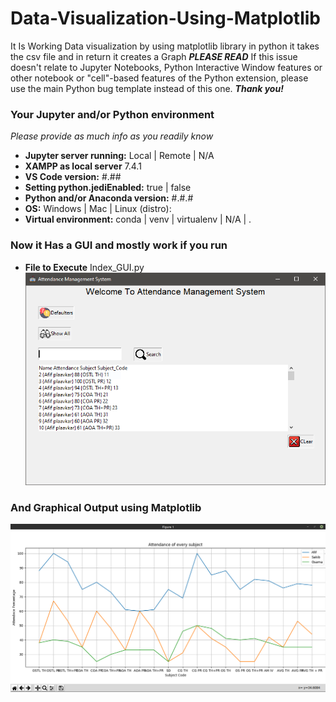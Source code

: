 # Data-Visualization-Using-Matplotlib
It Is Working Data visualization by using matplotlib library in python it takes the csv file and in return it creates a Graph
                                                  ***PLEASE READ***
If this issue doesn't relate to Jupyter Notebooks, Python Interactive Window features
or other notebook or "cell"-based features of the Python extension, please use the main Python
bug template instead of this one. ***Thank you!***

### Your Jupyter and/or Python environment
*Please provide as much info as you readily know*
- **Jupyter server running:**                       Local | Remote | N/A
- **XAMPP as local server**                       7.4.1
- **VS Code version:**                                #.##
- **Setting python.jediEnabled:**               true | false
- **Python and/or Anaconda version:**     #.#.#
- **OS:**                                                     Windows | Mac | Linux (distro):
- **Virtual environment:**                          conda | venv | virtualenv | N/A | .
### Now it Has a GUI and mostly work if you run ###
- **File to Execute** Index_GUI.py
![Screenshot](https://github.com/Aaris-Kazi/Data-Visualization-Using-Matplotlib/blob/master/App.PNG)
### And Graphical Output using Matplotlib
![Screenshot1](https://github.com/Aaris-Kazi/Data-Visualization-Using-Matplotlib/blob/master/Output.png)
